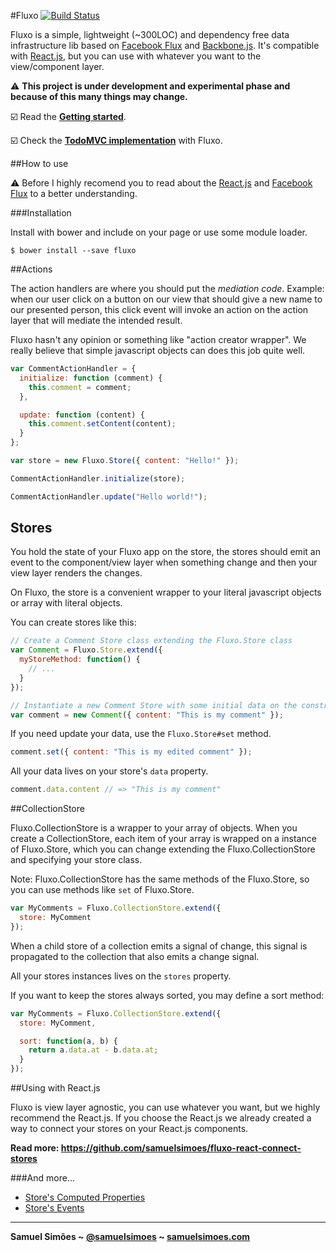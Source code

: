 #Fluxo [![Build Status](https://travis-ci.org/samuelsimoes/fluxo.svg?branch=master)](https://travis-ci.org/samuelsimoes/fluxo)

Fluxo is a simple, lightweight (~300LOC) and dependency free data infrastructure lib based
on [Facebook Flux](https://facebook.github.io/flux) and [Backbone.js](http://backbonejs.org). It's compatible with [React.js](https://facebook.github.io/react), but you can use
with whatever you want to the view/component layer.

:warning: **This project is under development and experimental phase and because
of this many things may change.**

:ballot_box_with_check: Read the **[Getting started](https://github.com/samuelsimoes/fluxo/wiki/Getting-Started)**.

:ballot_box_with_check: Check the **[TodoMVC implementation](https://github.com/samuelsimoes/todomvc-fluxo)** with Fluxo.

##How to use

:warning: Before I highly recomend you to read about the [React.js](https://facebook.github.io/react) and [Facebook Flux](https://facebook.github.io/flux) to a better understanding.

###Installation

Install with bower and include on your page or use some module loader.
```
$ bower install --save fluxo
```

##Actions

The action handlers are where you should put the _mediation code_. Example: when
our user click on a button on our view that should give a new name to our presented
person, this click event will invoke an action on the action layer that will
mediate the intended result.

Fluxo hasn't any opinion or something like "action creator wrapper". We really
believe that simple javascript objects can does this job quite well.

```javascript
var CommentActionHandler = {
  initialize: function (comment) {
    this.comment = comment;
  },

  update: function (content) {
    this.comment.setContent(content);
  }
};

var store = new Fluxo.Store({ content: "Hello!" });

CommentActionHandler.initialize(store);

CommentActionHandler.update("Hello world!");
```

## Stores

You hold the state of your Fluxo app on the store, the stores should emit an event
to the component/view layer when something change and then your view layer renders the
changes.

On Fluxo, the store is a convenient wrapper to your literal javascript objects or
array with literal objects.

You can create stores like this:

```javascript
// Create a Comment Store class extending the Fluxo.Store class
var Comment = Fluxo.Store.extend({
  myStoreMethod: function() {
    // ...
  }
});

// Instantiate a new Comment Store with some initial data on the constructor
var comment = new Comment({ content: "This is my comment" });
```

If you need update your data, use the `Fluxo.Store#set` method.

```javascript
comment.set({ content: "This is my edited comment" });
```

All your data lives on your store's `data` property.

```javascript
comment.data.content // => "This is my comment"
```

##CollectionStore

Fluxo.CollectionStore is a wrapper to your array of objects. When you create
a CollectionStore, each item of your array is wrapped on a instance of Fluxo.Store,
which you can change extending the Fluxo.CollectionStore and specifying your
store class.

Note: Fluxo.CollectionStore has the same methods of the Fluxo.Store, so you
can use methods like `set` of Fluxo.Store.

```javascript
var MyComments = Fluxo.CollectionStore.extend({
  store: MyComment
});
```

When a child store of a collection emits a signal of change, this signal is propagated
to the collection that also emits a change signal.

All your stores instances lives on the `stores` property.

If you want to keep the stores always sorted, you may define a sort method:

```javascript
var MyComments = Fluxo.CollectionStore.extend({
  store: MyComment,

  sort: function(a, b) {
    return a.data.at - b.data.at;
  }
});
```

##Using with React.js

Fluxo is view layer agnostic, you can use whatever you want, but we highly recommend
the React.js. If you choose the React.js we already created a way to connect your
stores on your React.js components.

**Read more: https://github.com/samuelsimoes/fluxo-react-connect-stores**

###And more...

* [Store's Computed Properties](https://github.com/samuelsimoes/fluxo/wiki/Store's-Computed-Properties)
* [Store's Events](https://github.com/samuelsimoes/fluxo/wiki/Store's-Events)

-----------------------------------------

**Samuel Simões ~ [@samuelsimoes](https://twitter.com/samuelsimoes) ~ [samuelsimoes.com](http://samuelsimoes.com)**
